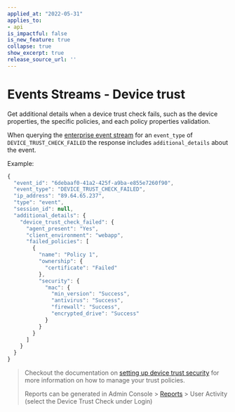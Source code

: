 ```yaml
---
applied_at: "2022-05-31"
applies_to: 
- api
is_impactful: false
is_new_feature: true
collapse: true
show_excerpt: true
release_source_url: ''
---
```


# Events Streams - Device trust

Get additional details when a device trust check fails, such as the device properties, the specific policies, and each policy properties validation.

<!-- more -->

When querying the [enterprise event stream][1] for an `event_type` of `DEVICE_TRUST_CHECK_FAILED` the response includes `additional_details` about the event. 

Example: 

```js
{
  "event_id": "6debaaf0-41a2-425f-a9ba-e855e7260f90",
  "event_type": "DEVICE_TRUST_CHECK_FAILED",
  "ip_address": "89.64.65.237",
  "type": "event",
  "session_id": null,
  "additional_details": {
    "device_trust_check_failed": {
      "agent_present": "Yes",
      "client_environment": "webapp",
      "failed_policies": [
        {
          "name": "Policy 1",
          "ownership": {
            "certificate": "Failed"
          },
          "security": {
            "mac": {
              "min_version": "Success",
              "antivirus": "Success",
              "firewall": "Success",
              "encrypted_drive": "Success"
            }
          }
        }
      ]
    }
  }
}
```

>Checkout the documentation on [setting up device trust security](https://support.box.com/hc/en-us/articles/360044194993-Setting-Up-Device-Trust-Security-Requirements) for more information on how to manage your trust policies.
>
>Reports can be generated in Admin Console > [Reports](https://app.box.com/master/reports) > User Activity (select the Device Trust Check under Login)

[1]: g://events/enterprise-events/for-enterprise